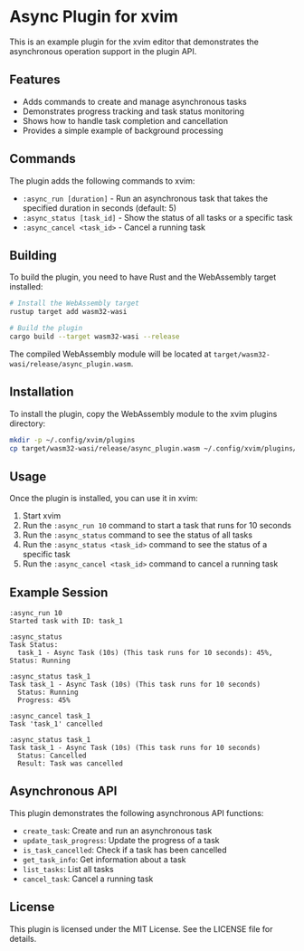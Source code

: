 # Async Plugin for xvim

This is an example plugin for the xvim editor that demonstrates the asynchronous operation support in the plugin API.

## Features

- Adds commands to create and manage asynchronous tasks
- Demonstrates progress tracking and task status monitoring
- Shows how to handle task completion and cancellation
- Provides a simple example of background processing

## Commands

The plugin adds the following commands to xvim:

- `:async_run [duration]` - Run an asynchronous task that takes the specified duration in seconds (default: 5)
- `:async_status [task_id]` - Show the status of all tasks or a specific task
- `:async_cancel <task_id>` - Cancel a running task

## Building

To build the plugin, you need to have Rust and the WebAssembly target installed:

```bash
# Install the WebAssembly target
rustup target add wasm32-wasi

# Build the plugin
cargo build --target wasm32-wasi --release
```

The compiled WebAssembly module will be located at `target/wasm32-wasi/release/async_plugin.wasm`.

## Installation

To install the plugin, copy the WebAssembly module to the xvim plugins directory:

```bash
mkdir -p ~/.config/xvim/plugins
cp target/wasm32-wasi/release/async_plugin.wasm ~/.config/xvim/plugins/
```

## Usage

Once the plugin is installed, you can use it in xvim:

1. Start xvim
2. Run the `:async_run 10` command to start a task that runs for 10 seconds
3. Run the `:async_status` command to see the status of all tasks
4. Run the `:async_status <task_id>` command to see the status of a specific task
5. Run the `:async_cancel <task_id>` command to cancel a running task

## Example Session

```
:async_run 10
Started task with ID: task_1

:async_status
Task Status:
  task_1 - Async Task (10s) (This task runs for 10 seconds): 45%, Status: Running

:async_status task_1
Task task_1 - Async Task (10s) (This task runs for 10 seconds)
  Status: Running
  Progress: 45%

:async_cancel task_1
Task 'task_1' cancelled

:async_status task_1
Task task_1 - Async Task (10s) (This task runs for 10 seconds)
  Status: Cancelled
  Result: Task was cancelled
```

## Asynchronous API

This plugin demonstrates the following asynchronous API functions:

- `create_task`: Create and run an asynchronous task
- `update_task_progress`: Update the progress of a task
- `is_task_cancelled`: Check if a task has been cancelled
- `get_task_info`: Get information about a task
- `list_tasks`: List all tasks
- `cancel_task`: Cancel a running task

## License

This plugin is licensed under the MIT License. See the LICENSE file for details.